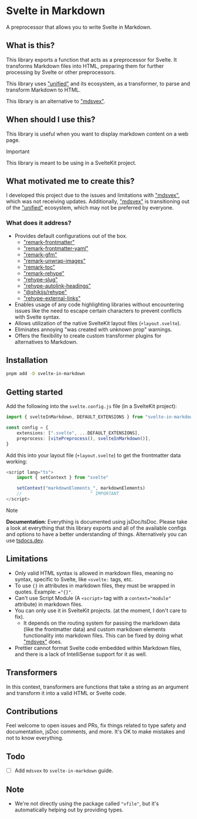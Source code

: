 # Svelte in Markdown

A preprocessor that allows you to write Svelte in Markdown.

## What is this?

This library exports a function that acts as a preprocessor for Svelte. It transforms Markdown files into HTML, preparing them for further processing by Svelte or other preprocessors.

This library uses ["unified"](https://github.com/unifiedjs/unified) and its ecosystem, as a transformer, to parse and transform Markdown to HTML.

This library is an alternative to ["mdsvex"](https://github.com/pngwn/mdsvex).

## When should I use this?

This library is useful when you want to display markdown content on a web page.

> [!IMPORTANT]
> This library is meant to be using in a SvelteKit project.

## What motivated me to create this?

I developed this project due to the issues and limitations with ["mdsvex"](https://github.com/pngwn/mdsvex), which was not receiving updates. Additionally, ["mdsvex"](https://github.com/pngwn/mdsvex) is transitioning out of the ["unified"](https://github.com/unifiedjs/unified) ecosystem, which may not be preferred by everyone.

### What does it address?

-   Provides default configurations out of the box.
    -   ["remark-frontmatter"](https://www.npmjs.com/package/remark-frontmatter)
    -   ["remark-frontmatter-yaml"](https://www.npmjs.com/package/remark-frontmatter-yaml)
    -   ["remark-gfm"](https://www.npmjs.com/package/remark-gfm)
    -   ["remark-unwrap-images"](https://www.npmjs.com/package/remark-unwrap-images)
    -   ["remark-toc"](https://www.npmjs.com/package/remark-toc)
    -   ["remark-rehype"](https://www.npmjs.com/package/remark-rehype)
    -   ["rehype-slug"](https://www.npmjs.com/package/rehype-slug)
    -   ["rehype-autolink-headings"](https://www.npmjs.com/package/rehype-autolink-headings)
    -   ["@shikijs/rehype"](https://www.npmjs.com/package/@shikijs/rehype)
    -   ["rehype-external-links"](https://www.npmjs.com/package/rehype-external-links)
-   Enables usage of any code highlighting libraries without encountering issues like the need to escape certain characters to prevent conflicts with Svelte syntax.
-   Allows utilization of the native SvelteKit layout files (`+layout.svelte`).
-   Eliminates annoying "was created with unknown prop" warnings.
-   Offers the flexibility to create custom transformer plugins for alternatives to Markdown.

## Installation

```bash
pnpm add -D svelte-in-markdown
```

## Getting started

Add the following into the `svelte.config.js` file (in a SvelteKit project):

```ts
import { svelteInMarkdown, DEFAULT_EXTENSIONS } from "svelte-in-markdown"

const config = {
    extensions: [".svelte", ...DEFAULT_EXTENSIONS],
    preprocess: [vitePreprocess(), svelteInMarkdown()],
}
```

Add this into your layout file (`+layout.svelte`) to get the frontmatter data working:

<!-- prettier-ignore -->
```ts
<script lang="ts">
    import { setContext } from "svelte"

    setContext("markdownElements_", markdownElements)
    //                          ^ IMPORTANT
</script>
```

<!-- prettier-ignore -->
> [!NOTE]
> **Documentation**: Everything is documented using jsDoc/tsDoc. Please take a look at everything that this library exports and all of the available configs and options to have a better understanding of things. Alternatively you can use [tsdocs.dev](https://tsdocs.dev/docs/svelte-in-markdown).

## Limitations

-   Only valid HTML syntax is allowed in markdown files, meaning no syntax, specific to Svelte, like `<svelte:` tags, etc.
-   To use `{}` in attributes in markdown files, they must be wrapped in quotes. Example: `="{}"`.
-   Can't use Script Module (A `<script>` tag with a `context="module"` attribute) in markdown files.
-   You can only use it in SvelteKit projects. (at the moment, I don't care to fix).
    -   It depends on the routing system for passing the markdown data (like the frontmatter data) and custom markdown elements functionality into markdown files. This can be fixed by doing what ["mdsvex"](https://github.com/pngwn/mdsvex) does.
-   Prettier cannot format Svelte code embedded within Markdown files, and there is a lack of IntelliSense support for it as well.

## Transformers

In this context, transformers are functions that take a string as an argument and transform it into a valid HTML or Svelte code.

## Contributions

Feel welcome to open issues and PRs, fix things related to type safety and documentation, jsDoc comments, and more. It's OK to make mistakes and not to know everything.

## Todo

-   [ ] Add `mdsvex` to `svelte-in-markdown` guide.

## Note

-   We're not directly using the package called `"vfile"`, but it's automatically helping out by providing types.

